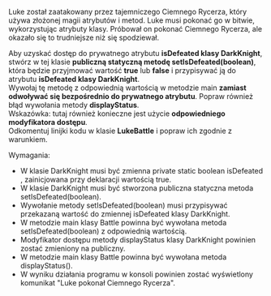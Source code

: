 Luke został zaatakowany przez tajemniczego Ciemnego Rycerza, który używa złożonej magii atrybutów i metod.
Luke musi pokonać go w bitwie, wykorzystując atrybuty klasy. Próbował on pokonać Ciemnego Rycerza,
ale okazało się to trudniejsze niż się spodziewał.

Aby uzyskać dostęp do prywatnego atrybutu **isDefeated klasy DarkKnight**,
stwórz w tej klasie **publiczną statyczną metodę setIsDefeated(boolean)**,
która będzie przyjmować wartość **true** lub **false** i przypisywać ją do atrybutu **isDefeated klasy DarkKnight**.\
Wywołaj tę metodę z odpowiednią wartością w metodzie main **zamiast odwoływać się bezpośrednio do prywatnego atrybutu**.
Popraw również błąd wywołania metody **displayStatus**.\
Wskazówka: tutaj również konieczne jest użycie **odpowiedniego modyfikatora dostępu**.\
Odkomentuj linijki kodu w klasie **LukeBattle** i popraw ich zgodnie z warunkiem.

Wymagania:

- W klasie DarkKnight musi być zmienna private static boolean isDefeated , zainicjowana przy deklaracji wartością true.
- W klasie DarkKnight musi być stworzona publiczna statyczna metoda setIsDefeated(boolean).
- Wywołanie metody setIsDefeated(boolean) musi przypisywać przekazaną wartość do zmiennej isDefeated klasy DarkKnight.
- W metodzie main klasy Battle powinna być wywołana metoda setIsDefeated(boolean) z odpowiednią wartością.
- Modyfikator dostępu metody displayStatus klasy DarkKnight powinien zostać zmieniony na publiczny.
- W metodzie main klasy Battle powinna być wywołana metoda displayStatus().
- W wyniku działania programu w konsoli powinien zostać wyświetlony komunikat "Luke pokonał Ciemnego Rycerza".